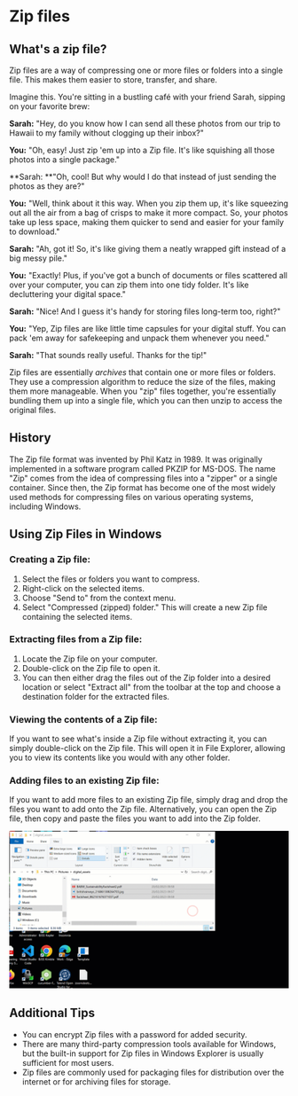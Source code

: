# Zip files

## What's a zip file?

Zip files are a way of compressing one or more files or folders into a single file. This makes them easier to store, transfer, and share. 

Imagine this. You're sitting in a bustling café with your friend Sarah, sipping on your favorite brew:

**Sarah:** "Hey, do you know how I can send all these photos from our trip to Hawaii to my family without clogging up their inbox?"

**You:** "Oh, easy! Just zip 'em up into a Zip file. It's like squishing all those photos into a single package."

**Sarah: **"Oh, cool! But why would I do that instead of just sending the photos as they are?"

**You:** "Well, think about it this way. When you zip them up, it's like squeezing out all the air from a bag of crisps to make it more compact. So, your photos take up less space, making them quicker to send and easier for your family to download."

**Sarah:** "Ah, got it! So, it's like giving them a neatly wrapped gift instead of a big messy pile."

**You:** "Exactly! Plus, if you've got a bunch of documents or files scattered all over your computer, you can zip them into one tidy folder. It's like decluttering your digital space."

**Sarah:** "Nice! And I guess it's handy for storing files long-term too, right?"

**You:** "Yep, Zip files are like little time capsules for your digital stuff. You can pack 'em away for safekeeping and unpack them whenever you need."

**Sarah:** "That sounds really useful. Thanks for the tip!"

Zip files are essentially *archives* that contain one or more files or folders. They use a compression algorithm to reduce the size of the files, making them more manageable. When you "zip" files together, you're essentially bundling them up into a single file, which you can then unzip to access the original files.

## History

The Zip file format was invented by Phil Katz in 1989. It was originally implemented in a software program called PKZIP for MS-DOS. The name "Zip" comes from the idea of compressing files into a "zipper" or a single container. Since then, the Zip format has become one of the most widely used methods for compressing files on various operating systems, including Windows.

## Using Zip Files in Windows

### Creating a Zip file:

1. Select the files or folders you want to compress.
2. Right-click on the selected items.
3. Choose "Send to" from the context menu.
4. Select "Compressed (zipped) folder." This will create a new Zip file containing the selected items.


### Extracting files from a Zip file:

1. Locate the Zip file on your computer.
2. Double-click on the Zip file to open it.
3. You can then either drag the files out of the Zip folder into a desired location or select "Extract all" from the toolbar at the top and choose a destination folder for the extracted files.


### Viewing the contents of a Zip file:

If you want to see what's inside a Zip file without extracting it, you can simply double-click on the Zip file. This will open it in File Explorer, allowing you to view its contents like you would with any other folder.


### Adding files to an existing Zip file:

If you want to add more files to an existing Zip file, simply drag and drop the files you want to add onto the Zip file. Alternatively, you can open the Zip file, then copy and paste the files you want to add into the Zip folder.

![Zip files](images/zip-files.gif)

## Additional Tips
- You can encrypt Zip files with a password for added security.
- There are many third-party compression tools available for Windows, but the built-in support for Zip files in Windows Explorer is usually sufficient for most users.
- Zip files are commonly used for packaging files for distribution over the internet or for archiving files for storage.